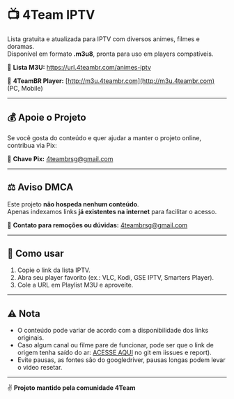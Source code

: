 # 📺 4Team IPTV

Lista gratuita e atualizada para IPTV com diversos animes, filmes e doramas.  
Disponível em formato **.m3u8**, pronta para uso em players compatíveis.

🔗 **Lista M3U:** https://url.4teambr.com/animes-iptv

🔗 **4TeamBR Player:** [http://m3u.4teambr.com](http://m3u.4teambr.com)  (PC, Mobile)

---

## 💰 Apoie o Projeto
Se você gosta do conteúdo e quer ajudar a manter o projeto online, contribua via Pix:  

📧 **Chave Pix:** 4teambrsg@gmail.com

---

## ⚖️ Aviso DMCA
Este projeto **não hospeda nenhum conteúdo**.  
Apenas indexamos links **já existentes na internet** para facilitar o acesso.  

📩 **Contato para remoções ou dúvidas:** 4teambrsg@gmail.com

---

## 🚀 Como usar
1. Copie o link da lista IPTV.
2. Abra seu player favorito  (ex.: VLC, Kodi, GSE IPTV, Smarters Player).
3. Cole a URL em Playlist M3U e aproveite.

---

## ⚠️ Nota
- O conteúdo pode variar de acordo com a disponibilidade dos links originais.
- Caso algum canal ou filme pare de funcionar, pode ser que o link de origem tenha saído do ar: [ACESSE AQUI](https://github.com/Sage-BR/4TListaIPTV/issues) no git em iissues e report).
- Evite pausas, as fontes são do googledriver, pausas longas podem levar o video resetar.

---
✌️ **Projeto mantido pela comunidade 4Team**
